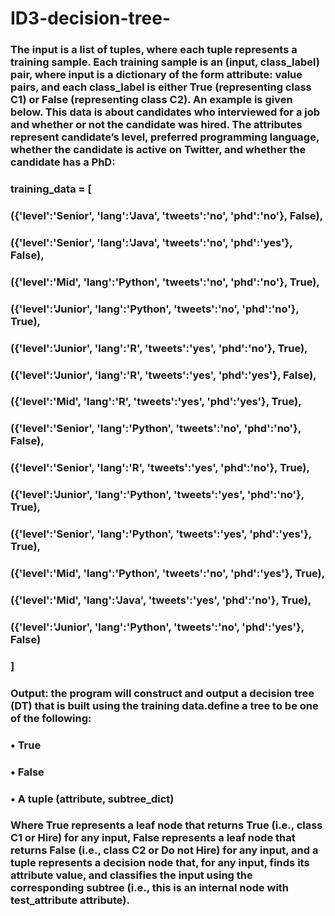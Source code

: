 # ID3-decision-tree-
### The input is a list of tuples, where each tuple represents a training sample. Each training sample is an (input, class_label) pair, where input is a dictionary of the form attribute: value pairs, and each class_label is either True (representing class C1) or False (representing class C2). An example is given below. This data is about candidates who interviewed for a job and whether or not the candidate was hired. The attributes represent candidate’s level, preferred programming language, whether the candidate is active on Twitter, and whether the candidate has a PhD: 
### training_data = [
### ({'level':'Senior', 'lang':'Java', 'tweets':'no', 'phd':'no'}, False),
### ({'level':'Senior', 'lang':'Java', 'tweets':'no', 'phd':'yes'}, False),
### ({'level':'Mid', 'lang':'Python', 'tweets':'no', 'phd':'no'}, True),
### ({'level':'Junior', 'lang':'Python', 'tweets':'no', 'phd':'no'}, True),
### ({'level':'Junior', 'lang':'R', 'tweets':'yes', 'phd':'no'}, True),
### ({'level':'Junior', 'lang':'R', 'tweets':'yes', 'phd':'yes'}, False),
### ({'level':'Mid', 'lang':'R', 'tweets':'yes', 'phd':'yes'}, True),
### ({'level':'Senior', 'lang':'Python', 'tweets':'no', 'phd':'no'}, False),
### ({'level':'Senior', 'lang':'R', 'tweets':'yes', 'phd':'no'}, True),
### ({'level':'Junior', 'lang':'Python', 'tweets':'yes', 'phd':'no'}, True),
### ({'level':'Senior', 'lang':'Python', 'tweets':'yes', 'phd':'yes'}, True),
### ({'level':'Mid', 'lang':'Python', 'tweets':'no', 'phd':'yes'}, True),
### ({'level':'Mid', 'lang':'Java', 'tweets':'yes', 'phd':'no'}, True),
### ({'level':'Junior', 'lang':'Python', 'tweets':'no', 'phd':'yes'}, False)
### ] 
### Output: the program will construct and output a decision tree (DT) that is built using the training data.define a tree to be one of the following:
### •	True
### •	False
### •	A tuple (attribute, subtree_dict)
### Where True represents a leaf node that returns True (i.e., class C1 or Hire) for any input, False represents a leaf node that returns False (i.e., class C2 or Do not Hire) for any input, and a tuple represents a decision node that, for any input, finds its attribute value, and classifies the input using the corresponding subtree (i.e., this is an internal node with test_attribute attribute).
